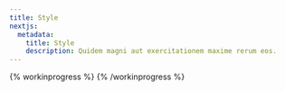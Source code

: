 ```yaml
---
title: Style
nextjs:
  metadata:
    title: Style
    description: Quidem magni aut exercitationem maxime rerum eos.
---
```


{% workinprogress %}
{% /workinprogress %}

<!-- - CSS
- SCSS
- tailwind
- styled-components -->
